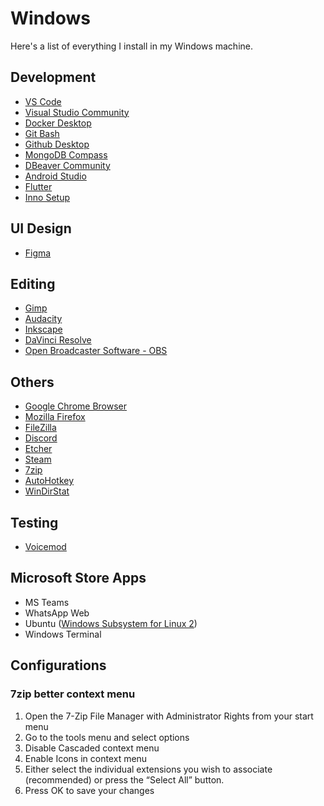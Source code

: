 # Windows

Here's a list of everything I install in my Windows machine.

## Development

- [VS Code](https://code.visualstudio.com/Download)
- [Visual Studio Community](https://visualstudio.microsoft.com/vs/community/)
- [Docker Desktop](https://hub.docker.com/editions/community/docker-ce-desktop-windows)
- [Git Bash](https://git-scm.com/downloads)
- [Github Desktop](https://desktop.github.com/)
- [MongoDB Compass](https://www.mongodb.com/try/download/compass)
- [DBeaver Community](https://dbeaver.io/download/)
- [Android Studio](https://developer.android.com/studio)
- [Flutter](https://flutter.dev/docs/get-started/install/windows)
- [Inno Setup](https://jrsoftware.org/isdl.php#stable)

## UI Design

- [Figma](https://www.figma.com/downloads/)

## Editing

- [Gimp](https://gimp.org/downloads/)
- [Audacity](https://audacityteam.org/download/)
- [Inkscape](https://inkscape.org/release/)
- [DaVinci Resolve](https://www.blackmagicdesign.com/products/davinciresolve/)
- [Open Broadcaster Software - OBS](https://obsproject.com/download)

## Others

- [Google Chrome Browser](https://google.com/intl/en/chrome/)
- [Mozilla Firefox](https://www.mozilla.org/firefox/new/)
- [FileZilla](https://filezilla-project.org/)
- [Discord](https://discordapp.com/download)
- [Etcher](https://www.balena.io/etcher/)
- [Steam](https://store.steampowered.com/about/)
- [7zip](https://7-zip.org)
- [AutoHotkey](https://www.autohotkey.com/)
- [WinDirStat](https://windirstat.net/download.html)

## Testing

- [Voicemod](https://www.voicemod.net/)

## Microsoft Store Apps

- MS Teams
- WhatsApp Web
- Ubuntu ([Windows Subsystem for Linux 2](https://docs.microsoft.com/pt-br/windows/wsl/wsl2-kernel))
- Windows Terminal

## Configurations

### 7zip better context menu

1. Open the 7-Zip File Manager with Administrator Rights from your start menu
2. Go to the tools menu and select options
3. Disable Cascaded context menu
4. Enable Icons in context menu
5. Either select the individual extensions you wish to associate (recommended) or press the “Select All” button.
6. Press OK to save your changes

